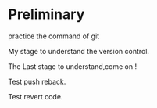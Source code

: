 # Preliminary
practice the command of git

My stage to understand the version control.

The Last stage to understand,come on !

Test push reback.

Test revert code.